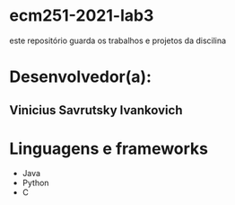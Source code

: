 # ecm251-2021-lab3
este repositório guarda os trabalhos e projetos da discilina

# Desenvolvedor(a):
## Vinicius Savrutsky Ivankovich


# Linguagens e frameworks
- Java
- Python
- C
